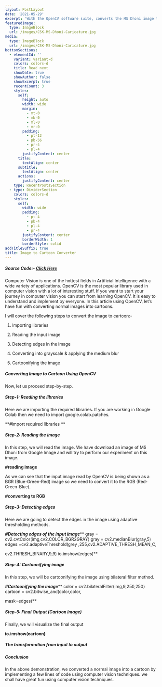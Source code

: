 ```yaml
---
layout: PostLayout
date: '2021-05-29'
excerpt: 'With the OpenCV software suite, converts the MS Dhoni image to a cartoon.'
featuredImage:
  type: ImageBlock
  url: /images/CSK-MS-Dhoni-Caricature.jpg
media:
  type: ImageBlock
  url: /images/CSK-MS-Dhoni-Caricature.jpg
bottomSections:
  - elementId: ''
    variant: variant-d
    colors: colors-d
    title: Read next
    showDate: true
    showAuthor: false
    showExcerpt: true
    recentCount: 3
    styles:
      self:
        height: auto
        width: wide
        margin:
          - mt-0
          - mb-0
          - ml-0
          - mr-0
        padding:
          - pt-12
          - pb-56
          - pr-4
          - pl-4
        justifyContent: center
      title:
        textAlign: center
      subtitle:
        textAlign: center
      actions:
        justifyContent: center
    type: RecentPostsSection
  - type: DividerSection
    colors: colors-d
    styles:
      self:
        width: wide
        padding:
          - pt-4
          - pb-4
          - pl-4
          - pr-4
        justifyContent: center
        borderWidth: 1
        borderStyle: solid
addTitleSuffix: true
title: Image to Cartoon Converter
---
```

##### Source Code:- [Click Here](https://github.com/sahilsinha240/Image-to-Cartoon-using-Opencv)

Computer Vision is one of the hottest fields in Artificial Intelligence with a wide variety of applications. OpenCV is the most popular library used in computer vision with a lot of interesting stuff. If you want to start your journey in computer vision you can start from learning OpenCV. It is easy to understand and implement by everyone. In this article using OpenCV, let’s have fun with converting normal images into cartoons.

I will cover the following steps to convert the image to cartoon:-

1.  Importing libraries

2.  Reading the input image

3.  Detecting edges in the image

4.  Converting into grayscale & applying the medium blur

5.  Cartoonifying the image

##### Converting Image to Cartoon Using OpenCV

Now, let us proceed step-by-step.

##### **Step-1: Reading the libraries**

Here we are importing the required libraries. If you are working in Google Colab then we need to import google.colab.patches.

\*\*#import required libraries
\*\*

##### **Step-2: Reading the image**

In this step, we will read the image. We have download an image of MS Dhoni from Google Image and will try to perform our experiment on this image.

**#reading image**

As we can see that the input image read by OpenCV is being shown as a BGR (Blue-Green-Red) image so we need to convert it to the RGB (Red-Green-Blue).

**#converting to RGB**

##### **Step-3: Detecting edges**

Here we are going to detect the edges in the image using adaptive thresholding methods.

***#Detecting edges of the input image***\*\*
gray = cv2.cvtColor(img,cv2.COLOR_BGR2GRAY)
gray = cv2.medianBlur(gray,5)
edges =cv2.adaptiveThreshold(grey ,255,cv2.ADAPTIVE_THRESH_MEAN_C,

cv2.THRESH_BINARY,9,9)
io.imshow(edges)\*\*

##### **Step-4: Cartoonifying image**

In this step, we will be cartoonifying the image using bilateral filter method.

***#Cartoonifying the image***\*\*
color = cv2.bilateralFilter(img,9,250,250)
cartoon = cv2.bitwise_and(color,color,

mask=edges)\*\*

##### **Step-5: Final Output (Cartoon Image)**

Finally, we will visualize the final output

**io.imshow(cartoon)**

##### **The transformation from input to output**

##### **Conclusion**

In the above demonstration, we converted a normal image into a cartoon by implementing a few lines of code using computer vision techniques. we shall have great fun using computer vision techniques.
